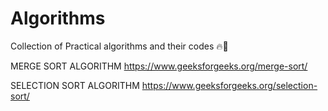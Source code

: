 # Algorithms
Collection of Practical algorithms and their codes 🔥👾

MERGE SORT ALGORITHM
https://www.geeksforgeeks.org/merge-sort/

SELECTION SORT ALGORITHM
https://www.geeksforgeeks.org/selection-sort/

